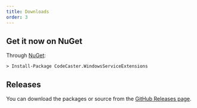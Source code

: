 ```yaml
---
title: Downloads
order: 3
---
```

## Get it now on NuGet
Through [NuGet](https://www.nuget.org/packages/CodeCaster.WindowsServiceExtensions/):

    > Install-Package CodeCaster.WindowsServiceExtensions

## Releases
You can download the packages or source from the [GitHub Releases page](https://github.com/CodeCasterNL/WindowsServiceExtensions/releases).
